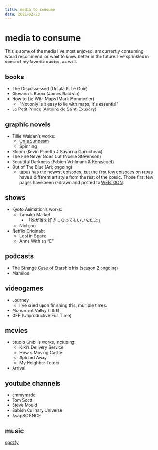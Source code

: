 ```yaml
---
title: media to consume
date: 2021-02-23
---
```


# media to consume

This is some of the media I’ve most enjoyed, am currently consuming, would recommend, or want to know better in the future. I've sprinkled in some of my favorite quotes, as well.

## books

- The Dispossessed (Ursula K. Le Guin)
- Giovanni’s Room (James Baldwin)
- How to Lie With Maps (Mark Monmonier)
  - "Not only is it easy to lie with maps, it's essential"
- Le Petit Prince (Antoine de Saint-Exupéry)

## graphic novels

- Tillie Walden’s works:
    - [On a Sunbeam](https://www.onasunbeam.com/)
    - Spinning
- Bloom (Kevin Panetta & Savanna Ganucheau)
- The Fire Never Goes Out (Noelle Stevenson)
- Beautiful Darkness (Fabien Vehlmann & Kerascoët)
- Out of The Blue (Ari; ongoing)
  - [tapas](https://tapas.io/series/OutoftheBlue) has the newest episodes, but the first few episodes on tapas have a different art style from the rest of the comic. Those first few pages have been redrawn and posted to [WEBTOON](https://www.webtoons.com/en/challenge/out-of-the-blue/list?title_no=192270&page=1).

## shows

- Kyoto Animation’s works:
    - Tamako Market
        - 「誰が誰を好きになってもいいんだよ」
    - Nichijou
- Netflix Originals:
    - Lost in Space
    - Anne With an “E”

## podcasts

- The Strange Case of Starship Iris (season 2 ongoing)
- Mamilos

## videogames

- Journey
  - I've cried upon finishing this, multiple times.
- Monument Valley (I & II)
- OFF (Unproductive Fun Time)

## movies

- Studio Ghibli’s works, including:
    - Kiki’s Delivery Service
    - Howl’s Moving Castle
    - Spirited Away
    - My Neighbor Totoro
- Arrival

## youtube channels

- emmymade
- Tom Scott
- Steve Mould
- Babish Culinary Universe
- AsapSCIENCE

## music

[spotify](https://open.spotify.com/user/we22t37uzwvcm3g6g8d3pxujp?si=Sp5C47eZQiCuoFM8TlRywA)